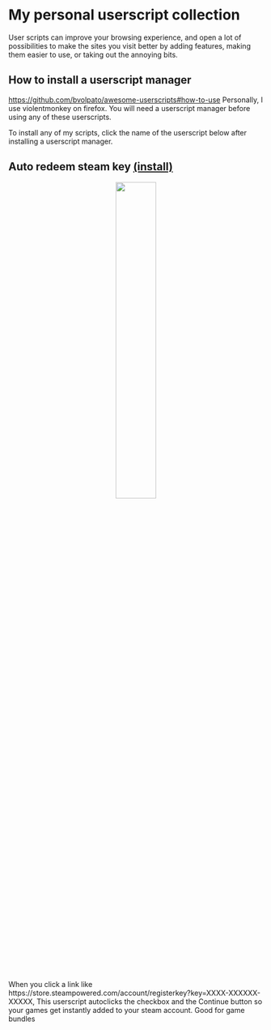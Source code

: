 # My personal userscript collection
User scripts can improve your browsing experience, and open a lot of possibilities to make the sites you visit better by adding features, making them easier to use, or taking out the annoying bits.

## How to install a userscript manager
https://github.com/bvolpato/awesome-userscripts#how-to-use
Personally, I use violentmonkey on firefox. You will need a userscript manager before using any of these userscripts.

To install any of my scripts, click the name of the userscript below after installing a userscript manager.

## Auto redeem steam key [(install)](https://github.com/kleutzinger/userscripts/raw/main/userscripts/auto-redeem-steam-key.user.js)
<p align="center">
  <img src="https://user-images.githubusercontent.com/6435727/216791579-3f219a7b-238d-4508-9890-e1517bb5c577.png" width=40% height=40%>
</p>
When you click a link like https://store.steampowered.com/account/registerkey?key=XXXX-XXXXXX-XXXXX, This userscript autoclicks the checkbox and the Continue button so your games get instantly added to your steam account. Good for game bundles  
